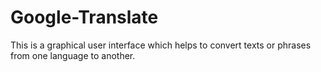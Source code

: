 # Google-Translate

This is a graphical user interface which helps to convert texts or phrases from one language to another.
